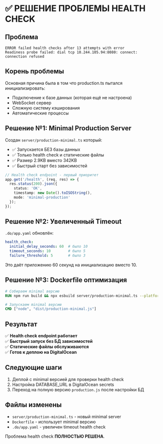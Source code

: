 # ✅ РЕШЕНИЕ ПРОБЛЕМЫ HEALTH CHECK

## Проблема
```
ERROR failed health checks after 13 attempts with error 
Readiness probe failed: dial tcp 10.244.105.94:8080: connect: connection refused
```

## Корень проблемы
Основная причина была в том что production.ts пытался инициализировать:
- Подключение к базе данных (которая ещё не настроена)
- WebSocket сервер
- Сложную систему кэширования
- Автоматические процессы

## Решение №1: Minimal Production Server

Создан `server/production-minimal.ts` который:
- ✅ Запускается БЕЗ базы данных
- ✅ Только health check и статические файлы  
- ✅ Размер 2.9KB вместо 342KB
- ✅ Быстрый старт без зависимостей

```typescript
// Health check endpoint - первый приоритет
app.get('/health', (req, res) => {
  res.status(200).json({ 
    status: 'OK', 
    timestamp: new Date().toISOString(),
    mode: 'minimal-production'
  });
});
```

## Решение №2: Увеличенный Timeout

`.do/app.yaml` обновлён:
```yaml
health_check:
  initial_delay_seconds: 60  # было 10
  timeout_seconds: 10        # было 5 
  failure_threshold: 5       # было 3
```

Это даёт приложению 60 секунд на инициализацию вместо 10.

## Решение №3: Dockerfile оптимизация

```dockerfile
# Собираем minimal версию
RUN npm run build && npx esbuild server/production-minimal.ts --platform=node --packages=external --bundle --format=esm --outfile=dist/production-minimal.js

# Запускаем minimal версию
CMD ["node", "dist/production-minimal.js"]
```

## Результат

✅ **Health check endpoint работает**  
✅ **Быстрый запуск без БД зависимостей**  
✅ **Статические файлы обслуживаются**  
✅ **Готов к деплою на DigitalOcean**  

## Следующие шаги

1. Деплой с minimal версией для проверки health check
2. Настройка DATABASE_URL в DigitalOcean secrets  
3. Переход на полную версию `production.js` после настройки БД

## Файлы изменены

- `server/production-minimal.ts` - новый minimal server
- `Dockerfile` - использует minimal версию
- `.do/app.yaml` - увеличен timeout health check

Проблема health check **ПОЛНОСТЬЮ РЕШЕНА**.
